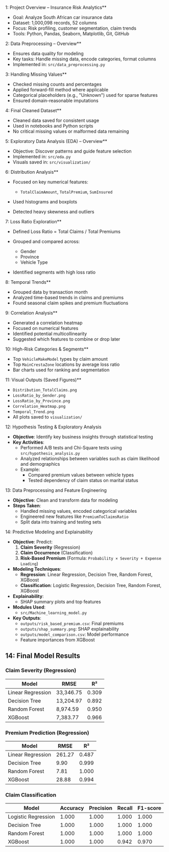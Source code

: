 1: Project Overview – Insurance Risk Analytics**

* Goal: Analyze South African car insurance data
* Dataset: 1,000,098 records, 52 columns
* Focus: Risk profiling, customer segmentation, claim trends
* Tools: Python, Pandas, Seaborn, Matplotlib, Git, GitHub

2: Data Preprocessing – Overview**

* Ensures data quality for modeling
* Key tasks: Handle missing data, encode categories, format columns
* Implemented in: `src/data_preprocessing.py`

3: Handling Missing Values**

* Checked missing counts and percentages
* Applied forward-fill method where applicable
* Categorical placeholders (e.g., "Unknown") used for sparse features
* Ensured domain-reasonable imputations

4: Final Cleaned Dataset**

* Cleaned data saved for consistent usage
* Used in notebooks and Python scripts
* No critical missing values or malformed data remaining

5: Exploratory Data Analysis (EDA) – Overview**

* Objective: Discover patterns and guide feature selection
* Implemented in: `src/eda.py`
* Visuals saved in: `src/visualization/`

6: Distribution Analysis**

* Focused on key numerical features:

  * `TotalClaimAmount`, `TotalPremium`, `SumInsured`
* Used histograms and boxplots
* Detected heavy skewness and outliers

7: Loss Ratio Exploration**

* Defined Loss Ratio = Total Claims / Total Premiums
* Grouped and compared across:

  * Gender
  * Province
  * Vehicle Type
* Identified segments with high loss ratio

8: Temporal Trends**

* Grouped data by transaction month
* Analyzed time-based trends in claims and premiums
* Found seasonal claim spikes and premium fluctuations

9: Correlation Analysis**

* Generated a correlation heatmap
* Focused on numerical features
* Identified potential multicollinearity
* Suggested which features to combine or drop later

10: High-Risk Categories & Segments**

* Top `VehicleMakeModel` types by claim amount
* Top `MainCrestaZone` locations by average loss ratio
* Bar charts used for ranking and segmentation


11: Visual Outputs (Saved Figures)**

* `Distribution_TotalClaims.png`
* `LossRatio_by_Gender.png`
* `LossRatio_by_Province.png`
* `Correlation_Heatmap.png`
* `Temporal_Trend.png`
* All plots saved to `visualization/`

12: Hypothesis Testing & Exploratory Analysis

- **Objective**: Identify key business insights through statistical testing
- **Key Activities**:
  - Performed A/B tests and Chi-Square tests using `src/hypothesis_analysis.py`
  - Analyzed relationships between variables such as claim likelihood and demographics
  - Example:
    - Compared premium values between vehicle types
    - Tested dependency of claim status on marital status

13: Data Preprocessing and Feature Engineering

- **Objective**: Clean and transform data for modeling
- **Steps Taken**:
  - Handled missing values, encoded categorical variables
  - Engineered new features like `PremiumToClaimsRatio`
  - Split data into training and testing sets

14: Predictive Modeling and Explainability

- **Objective**: Predict:
  1. **Claim Severity** (Regression)
  2. **Claim Occurrence** (Classification)
  3. **Risk-Based Premium** (Formula: `Probability × Severity + Expense Loading`)
- **Modeling Techniques**:
  - **Regression**: Linear Regression, Decision Tree, Random Forest, XGBoost
  - **Classification**: Logistic Regression, Decision Tree, Random Forest, XGBoost
- **Explainability**:
  - SHAP summary plots and top features
- **Modules Used**:
  - `src/Machine_learning_model.py`
- **Key Outputs**:
  - `outputs/risk_based_premium.csv`: Final premiums
  - `outputs/shap_summary.png`: SHAP explainability
  - `outputs/model_comparison.csv`: Model performance
  - Feature importances from XGBoost

## 14: Final Model Results

### Claim Severity (Regression)

| Model            | RMSE      | R²    |
|------------------|-----------|-------|
| Linear Regression | 33,346.75 | 0.309 |
| Decision Tree     | 13,204.97 | 0.892 |
| Random Forest     | 8,974.59  | 0.950 |
| XGBoost           | 7,383.77  | 0.966 |

### Premium Prediction (Regression)

| Model            | RMSE     | R²    |
|------------------|----------|-------|
| Linear Regression | 261.27  | 0.487 |
| Decision Tree     | 9.90    | 0.999 |
| Random Forest     | 7.81    | 1.000 |
| XGBoost           | 28.88   | 0.994 |

### Claim Classification

| Model            | Accuracy | Precision | Recall | F1-score |
|------------------|----------|-----------|--------|----------|
| Logistic Regression | 1.000 | 1.000     | 1.000  | 1.000    |
| Decision Tree       | 1.000 | 1.000     | 1.000  | 1.000    |
| Random Forest       | 1.000 | 1.000     | 1.000  | 1.000    |
| XGBoost             | 1.000 | 1.000     | 0.942  | 0.970    |


